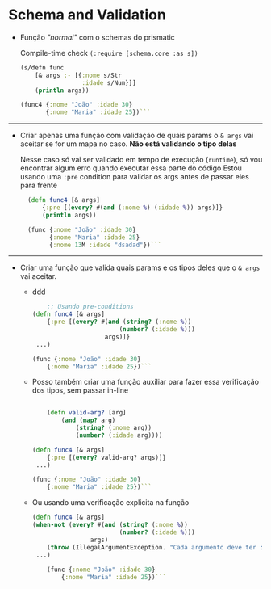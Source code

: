 # Schema and Validation

- Função *"normal"* com o schemas do prismatic

    Compile-time check
    `(:require [schema.core :as s])`

    ``` clojure
    (s/defn func 
        [& args :- [{:nome s/Str 
                     :idade s/Num}]]
        (println args))

    (func4 {:nome "João" :idade 30}
           {:nome "Maria" :idade 25})```

-----

- Criar apenas uma função com validação de quais params o `& args` vai aceitar se for um mapa no caso. **Não está validando o tipo delas**

    Nesse caso só vai ser validado em tempo de execução (`runtime`), só vou encontrar algum erro quando executar essa parte do código
    Estou usando uma `:pre` condition para validar os args antes de passar eles para frente
  
  ```clojure
    (defn func4 [& args]
        {:pre [(every? #(and (:nome %) (:idade %)) args)]}
        (println args))

    (func {:nome "João" :idade 30}
          {:nome "Maria" :idade 25}
          {:nome 13M :idade "dsadad"})```


-----

- Criar uma função que valida quais params e os tipos deles que o `& args` vai aceitar.

  - ddd

    ```clojure
        ;; Usando pre-conditions
    (defn func4 [& args]
        {:pre [(every? #(and (string? (:nome %))
                            (number? (:idade %)))
                        args)]}
     ...)

    (func {:nome "João" :idade 30}
        {:nome "Maria" :idade 25})```

  - Posso também criar uma função auxiliar para fazer essa verificação dos tipos, sem passar in-line

    ```clojure
        
        (defn valid-arg? [arg]
            (and (map? arg)
                (string? (:nome arg))
                (number? (:idade arg))))

    (defn func4 [& args]
        {:pre [(every? valid-arg? args)]}
     ...)

    (func {:nome "João" :idade 30}
        {:nome "Maria" :idade 25})```

  - Ou usando uma verificação explicita na função

    ```clojure
    (defn func4 [& args]
    (when-not (every? #(and (string? (:nome %))
                            (number? (:idade %)))
                    args)
        (throw (IllegalArgumentException. "Cada argumento deve ter :nome como string e :idade como número")))
     ...)
        
        (func {:nome "João" :idade 30}
            {:nome "Maria" :idade 25})``` 
